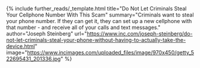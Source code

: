 {%
  include further_reads/_template.html
  title="Do Not Let Criminals Steal Your Cellphone Number With This Scam"
  summary="Criminals want to steal your phone number. If they can get it, they can set up a new cellphone with that number - and receive all of your calls and text messages."
  author="Joseph Steinberg"
  url="https://www.inc.com/joseph-steinberg/do-not-let-criminals-steal-your-phone-without-having-to-actually-take-the-device.html"
  image="https://www.incimages.com/uploaded_files/image/970x450/getty_522695431_201336.jpg"
%}
